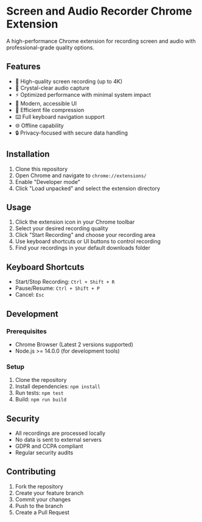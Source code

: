 # Screen and Audio Recorder Chrome Extension

A high-performance Chrome extension for recording screen and audio with professional-grade quality options.

## Features

- 🎥 High-quality screen recording (up to 4K)
- 🎤 Crystal-clear audio capture
- ⚡ Optimized performance with minimal system impact
- 🎨 Modern, accessible UI
- 💾 Efficient file compression
- ⌨️ Full keyboard navigation support
- 🌐 Offline capability
- 🔒 Privacy-focused with secure data handling

## Installation

1. Clone this repository
2. Open Chrome and navigate to `chrome://extensions/`
3. Enable "Developer mode"
4. Click "Load unpacked" and select the extension directory

## Usage

1. Click the extension icon in your Chrome toolbar
2. Select your desired recording quality
3. Click "Start Recording" and choose your recording area
4. Use keyboard shortcuts or UI buttons to control recording
5. Find your recordings in your default downloads folder

## Keyboard Shortcuts

- Start/Stop Recording: `Ctrl + Shift + R`
- Pause/Resume: `Ctrl + Shift + P`
- Cancel: `Esc`

## Development

### Prerequisites

- Chrome Browser (Latest 2 versions supported)
- Node.js >= 14.0.0 (for development tools)

### Setup

1. Clone the repository
2. Install dependencies: `npm install`
3. Run tests: `npm test`
4. Build: `npm run build`

## Security

- All recordings are processed locally
- No data is sent to external servers
- GDPR and CCPA compliant
- Regular security audits

## Contributing

1. Fork the repository
2. Create your feature branch
3. Commit your changes
4. Push to the branch
5. Create a Pull Request
